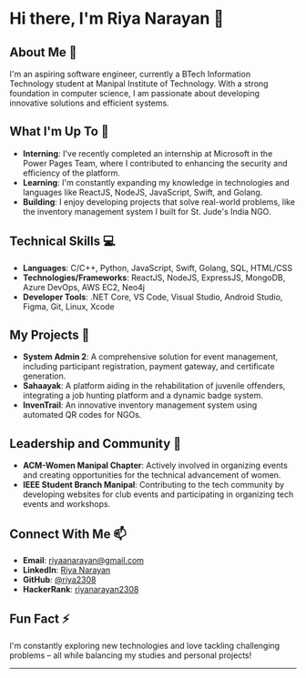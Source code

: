 # Hi there, I'm Riya Narayan 👋

## About Me 🚀
I'm an aspiring software engineer, currently a BTech Information Technology student at Manipal Institute of Technology. With a strong foundation in computer science, I am passionate about developing innovative solutions and efficient systems.

## What I'm Up To 🔭
- **Interning**: I've recently completed an internship at Microsoft in the Power Pages Team, where I contributed to enhancing the security and efficiency of the platform.
- **Learning**: I'm constantly expanding my knowledge in technologies and languages like ReactJS, NodeJS, JavaScript, Swift, and Golang.
- **Building**: I enjoy developing projects that solve real-world problems, like the inventory management system I built for St. Jude's India NGO.

## Technical Skills 💻
- **Languages**: C/C++, Python, JavaScript, Swift, Golang, SQL, HTML/CSS
- **Technologies/Frameworks**: ReactJS, NodeJS, ExpressJS, MongoDB, Azure DevOps, AWS EC2, Neo4j
- **Developer Tools**: .NET Core, VS Code, Visual Studio, Android Studio, Figma, Git, Linux, Xcode

## My Projects 🌱
- **System Admin 2**: A comprehensive solution for event management, including participant registration, payment gateway, and certificate generation.
- **Sahaayak**: A platform aiding in the rehabilitation of juvenile offenders, integrating a job hunting platform and a dynamic badge system.
- **InvenTrail**: An innovative inventory management system using automated QR codes for NGOs.

## Leadership and Community 👯
- **ACM-Women Manipal Chapter**: Actively involved in organizing events and creating opportunities for the technical advancement of women.
- **IEEE Student Branch Manipal**: Contributing to the tech community by developing websites for club events and participating in organizing tech events and workshops.

## Connect With Me 📫
- **Email**: riyaanarayan@gmail.com
- **LinkedIn**: [Riya Narayan](www.linkedin.com/in/riyaanarayan)
- **GitHub**: [@riya2308](https://github.com/riya2308)
- **HackerRank**: [riyanarayan2308](https://www.hackerrank.com/riyanarayan2308)

## Fun Fact ⚡
I'm constantly exploring new technologies and love tackling challenging problems – all while balancing my studies and personal projects!

---

